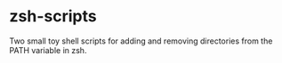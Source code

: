 # zsh-scripts
Two small toy shell scripts for adding and removing directories from the PATH variable in zsh.
